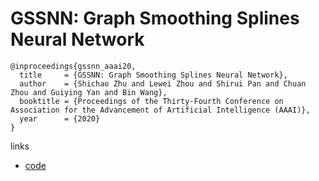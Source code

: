 # GSSNN: Graph Smoothing Splines Neural Network

```
@inproceedings{gssnn_aaai20,
  title     = {GSSNN: Graph Smoothing Splines Neural Network},
  author    = {Shichao Zhu and Lewei Zhou and Shirui Pan and Chuan Zhou and Guiying Yan and Bin Wang},
  booktitle = {Proceedings of the Thirty-Fourth Conference on Association for the Advancement of Artificial Intelligence (AAAI)},
  year      = {2020}
}
```

links
- [code](https://github.com/CheriseZhu/GSSNN)
